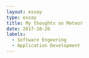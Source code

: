 ```yaml
---
layout: essay
type: essay
title: My thoughts on Meteor
date: 2017-10-26
labels:
  - Software Engeering
  - Application Development
---
```




